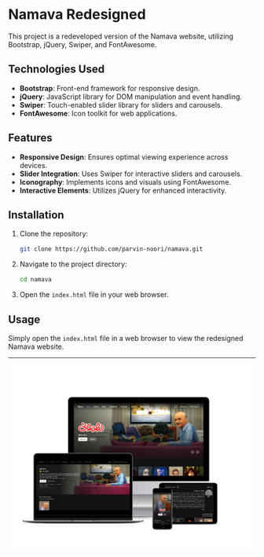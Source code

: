 # Namava Redesigned

This project is a redeveloped version of the Namava website, utilizing Bootstrap, jQuery, Swiper, and FontAwesome.

## Technologies Used

- **Bootstrap**: Front-end framework for responsive design.
- **jQuery**: JavaScript library for DOM manipulation and event handling.
- **Swiper**: Touch-enabled slider library for sliders and carousels.
- **FontAwesome**: Icon toolkit for web applications.

## Features

- **Responsive Design**: Ensures optimal viewing experience across devices.
- **Slider Integration**: Uses Swiper for interactive sliders and carousels.
- **Iconography**: Implements icons and visuals using FontAwesome.
- **Interactive Elements**: Utilizes jQuery for enhanced interactivity.

## Installation

1. Clone the repository:
   ```bash
   git clone https://github.com/parvin-noori/namava.git
   ```

2. Navigate to the project directory:
   ```bash
   cd namava
   ```

3. Open the `index.html` file in your web browser.

## Usage

Simply open the `index.html` file in a web browser to view the redesigned Namava website.

---
![demo](https://github.com/parvin-noori/namava/blob/master/assets/imgs/screenShot/smartmockups_namava.jpg)
